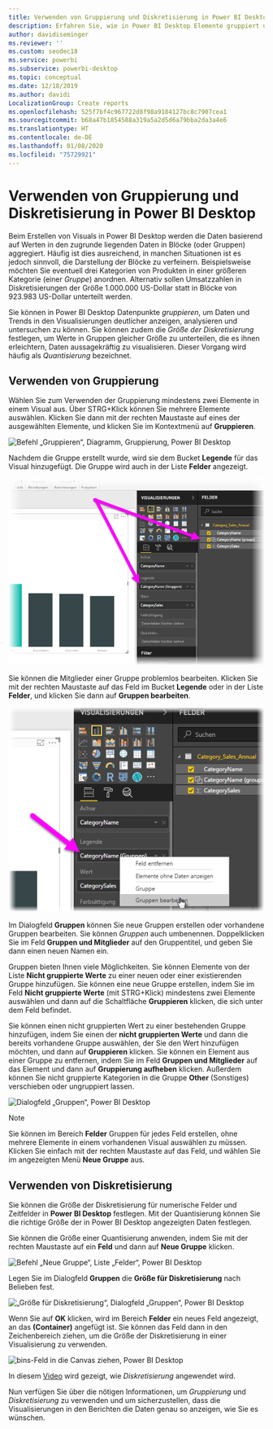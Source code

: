 ```yaml
---
title: Verwenden von Gruppierung und Diskretisierung in Power BI Desktop
description: Erfahren Sie, wie in Power BI Desktop Elemente gruppiert und diskretisiert werden.
author: davidiseminger
ms.reviewer: ''
ms.custom: seodec18
ms.service: powerbi
ms.subservice: powerbi-desktop
ms.topic: conceptual
ms.date: 12/18/2019
ms.author: davidi
LocalizationGroup: Create reports
ms.openlocfilehash: 525f7bf4c967722d8f98a9184127bc8c7907cea1
ms.sourcegitcommit: b68a47b1854588a319a5a2d5d6a79bba2da3a4e6
ms.translationtype: HT
ms.contentlocale: de-DE
ms.lasthandoff: 01/08/2020
ms.locfileid: "75729921"
---
```

# <a name="use-grouping-and-binning-in-power-bi-desktop"></a>Verwenden von Gruppierung und Diskretisierung in Power BI Desktop
Beim Erstellen von Visuals in Power BI Desktop werden die Daten basierend auf Werten in den zugrunde liegenden Daten in Blöcke (oder Gruppen) aggregiert. Häufig ist dies ausreichend, in manchen Situationen ist es jedoch sinnvoll, die Darstellung der Blöcke zu verfeinern. Beispielsweise möchten Sie eventuell drei Kategorien von Produkten in einer größeren Kategorie (einer *Gruppe*) anordnen. Alternativ sollen Umsatzzahlen in Diskretisierungen der Größe 1.000.000 US-Dollar statt in Blöcke von 923.983 US-Dollar unterteilt werden.

Sie können in Power BI Desktop Datenpunkte *gruppieren*, um Daten und Trends in den Visualisierungen deutlicher anzeigen, analysieren und untersuchen zu können. Sie können zudem die *Größe der Diskretisierung* festlegen, um Werte in Gruppen gleicher Größe zu unterteilen, die es ihnen erleichtern, Daten aussagekräftig zu visualisieren. Dieser Vorgang wird häufig als *Quantisierung* bezeichnet.

## <a name="using-grouping"></a>Verwenden von Gruppierung
Wählen Sie zum Verwenden der Gruppierung mindestens zwei Elemente in einem Visual aus. Über STRG+Klick können Sie mehrere Elemente auswählen. Klicken Sie dann mit der rechten Maustaste auf eines der ausgewählten Elemente, und klicken Sie im Kontextmenü auf **Gruppieren**.

![Befehl „Gruppieren“, Diagramm, Gruppierung, Power BI Desktop](media/desktop-grouping-and-binning/grouping-binning_1.png)

Nachdem die Gruppe erstellt wurde, wird sie dem Bucket **Legende** für das Visual hinzugefügt. Die Gruppe wird auch in der Liste **Felder** angezeigt.

![Listen „Legende“ und „Felder“, Gruppierung, Power BI Desktop](media/desktop-grouping-and-binning/grouping-binning_2.png)

Sie können die Mitglieder einer Gruppe problemlos bearbeiten. Klicken Sie mit der rechten Maustaste auf das Feld im Bucket **Legende** oder in der Liste **Felder**, und klicken Sie dann auf **Gruppen bearbeiten**.

![Befehl „Gruppen bearbeiten“, Listen „Legende“ und „Felder“, Power BI Desktop](media/desktop-grouping-and-binning/grouping-binning_3.png)

Im Dialogfeld **Gruppen** können Sie neue Gruppen erstellen oder vorhandene Gruppen bearbeiten. Sie können *Gruppen* auch umbenennen. Doppelklicken Sie im Feld **Gruppen und Mitglieder** auf den Gruppentitel, und geben Sie dann einen neuen Namen ein.

Gruppen bieten Ihnen viele Möglichkeiten. Sie können Elemente von der Liste **Nicht gruppierte Werte** zu einer neuen oder einer existierenden Gruppe hinzufügen. Sie können eine neue Gruppe erstellen, indem Sie im Feld **Nicht gruppierte Werte** (mit STRG+Klick) mindestens zwei Elemente auswählen und dann auf die Schaltfläche **Gruppieren** klicken, die sich unter dem Feld befindet.

Sie können einen nicht gruppierten Wert zu einer bestehenden Gruppe hinzufügen, indem Sie einen der **nicht gruppierten Werte** und dann die bereits vorhandene Gruppe auswählen, der Sie den Wert hinzufügen möchten, und dann auf **Gruppieren** klicken. Sie können ein Element aus einer Gruppe zu entfernen, indem Sie im Feld **Gruppen und Mitglieder** auf das Element und dann auf **Gruppierung aufheben** klicken. Außerdem können Sie nicht gruppierte Kategorien in die Gruppe **Other** (Sonstiges) verschieben oder ungruppiert lassen.

![Dialogfeld „Gruppen“, Power BI Desktop](media/desktop-grouping-and-binning/grouping-binning_4.png)

> [!NOTE]
> Sie können im Bereich **Felder** Gruppen für jedes Feld erstellen, ohne mehrere Elemente in einem vorhandenen Visual auswählen zu müssen. Klicken Sie einfach mit der rechten Maustaste auf das Feld, und wählen Sie im angezeigten Menü **Neue Gruppe** aus.

## <a name="using-binning"></a>Verwenden von Diskretisierung
Sie können die Größe der Diskretisierung für numerische Felder und Zeitfelder in **Power BI Desktop** festlegen. Mit der Quantisierung können Sie die richtige Größe der in Power BI Desktop angezeigten Daten festlegen.

Sie können die Größe einer Quantisierung anwenden, indem Sie mit der rechten Maustaste auf ein **Feld** und dann auf **Neue Gruppe** klicken.

![Befehl „Neue Gruppe“, Liste „Felder“, Power BI Desktop](media/desktop-grouping-and-binning/grouping-binning_5.png)

Legen Sie im Dialogfeld **Gruppen** die **Größe für Diskretisierung** nach Belieben fest.

![„Größe für Diskretisierung“, Dialogfeld „Gruppen“, Power BI Desktop](media/desktop-grouping-and-binning/grouping-binning_6.png)

Wenn Sie auf **OK** klicken, wird im Bereich **Felder** ein neues Feld angezeigt, an das **(Container)** angefügt ist. Sie können das Feld dann in den Zeichenbereich ziehen, um die Größe der Diskretisierung in einer Visualisierung zu verwenden.

![bins-Feld in die Canvas ziehen, Power BI Desktop](media/desktop-grouping-and-binning/grouping-binning_7.png)

In diesem [Video](https://www.youtube.com/watch?v=BRvdZSfO0DY) wird gezeigt, wie *Diskretisierung* angewendet wird.

Nun verfügen Sie über die nötigen Informationen, um *Gruppierung* und *Diskretisierung* zu verwenden und um sicherzustellen, dass die Visualisierungen in den Berichten die Daten genau so anzeigen, wie Sie es wünschen.
